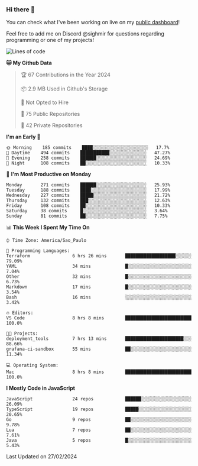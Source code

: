 ### Hi there 👋

<!--
**guicaulada/guicaulada** is a ✨ _special_ ✨ repository because its `README.md` (this file) appears on your GitHub profile.

Here are some ideas to get you started:

- 🔭 I’m currently working on ...
- 🌱 I’m currently learning ...
- 👯 I’m looking to collaborate on ...
- 🤔 I’m looking for help with ...
- 💬 Ask me about ...
- 📫 How to reach me: ...
- 😄 Pronouns: ...
- ⚡ Fun fact: ...
-->

You can check what I've been working on live on my [public dashboard](https://guicaulada.grafana.net/public-dashboards/7b7f644500ec4e6cb5d7a4e7b5ed0dab)!

Feel free to add me on Discord @sighmir for questions regarding programming or one of my projects!

<!--START_SECTION:waka-->
![Lines of code](https://img.shields.io/badge/From%20Hello%20World%20I%27ve%20Written-20.0%20million%20lines%20of%20code-blue)

**🐱 My Github Data** 

> 🏆 67 Contributions in the Year 2024
 > 
> 📦 2.9 MB Used in Github's Storage 
 > 
> 🚫 Not Opted to Hire
 > 
> 📜 75 Public Repositories 
 > 
> 🔑 42 Private Repositories  
 > 
**I'm an Early 🐤** 

```text
🌞 Morning    185 commits    ████░░░░░░░░░░░░░░░░░░░░░   17.7% 
🌆 Daytime    494 commits    ███████████░░░░░░░░░░░░░░   47.27% 
🌃 Evening    258 commits    ██████░░░░░░░░░░░░░░░░░░░   24.69% 
🌙 Night      108 commits    ██░░░░░░░░░░░░░░░░░░░░░░░   10.33%

```
📅 **I'm Most Productive on Monday** 

```text
Monday       271 commits    ██████░░░░░░░░░░░░░░░░░░░   25.93% 
Tuesday      188 commits    ████░░░░░░░░░░░░░░░░░░░░░   17.99% 
Wednesday    227 commits    █████░░░░░░░░░░░░░░░░░░░░   21.72% 
Thursday     132 commits    ███░░░░░░░░░░░░░░░░░░░░░░   12.63% 
Friday       108 commits    ██░░░░░░░░░░░░░░░░░░░░░░░   10.33% 
Saturday     38 commits     █░░░░░░░░░░░░░░░░░░░░░░░░   3.64% 
Sunday       81 commits     ██░░░░░░░░░░░░░░░░░░░░░░░   7.75%

```


📊 **This Week I Spent My Time On** 

```text
⌚︎ Time Zone: America/Sao_Paulo

💬 Programming Languages: 
Terraform                6 hrs 26 mins       ███████████████████░░░░░░   79.09% 
YAML                     34 mins             █░░░░░░░░░░░░░░░░░░░░░░░░   7.04% 
Other                    32 mins             █░░░░░░░░░░░░░░░░░░░░░░░░   6.73% 
Markdown                 17 mins             █░░░░░░░░░░░░░░░░░░░░░░░░   3.54% 
Bash                     16 mins             ░░░░░░░░░░░░░░░░░░░░░░░░░   3.42%

🔥 Editors: 
VS Code                  8 hrs 8 mins        █████████████████████████   100.0%

🐱‍💻 Projects: 
deployment_tools         7 hrs 13 mins       ██████████████████████░░░   88.66% 
grafana-ci-sandbox       55 mins             ██░░░░░░░░░░░░░░░░░░░░░░░   11.34%

💻 Operating System: 
Mac                      8 hrs 8 mins        █████████████████████████   100.0%

```

**I Mostly Code in JavaScript** 

```text
JavaScript               24 repos            ██████░░░░░░░░░░░░░░░░░░░   26.09% 
TypeScript               19 repos            █████░░░░░░░░░░░░░░░░░░░░   20.65% 
Go                       9 repos             ██░░░░░░░░░░░░░░░░░░░░░░░   9.78% 
Lua                      7 repos             ██░░░░░░░░░░░░░░░░░░░░░░░   7.61% 
Java                     5 repos             █░░░░░░░░░░░░░░░░░░░░░░░░   5.43%

```



 Last Updated on 27/02/2024
<!--END_SECTION:waka-->
